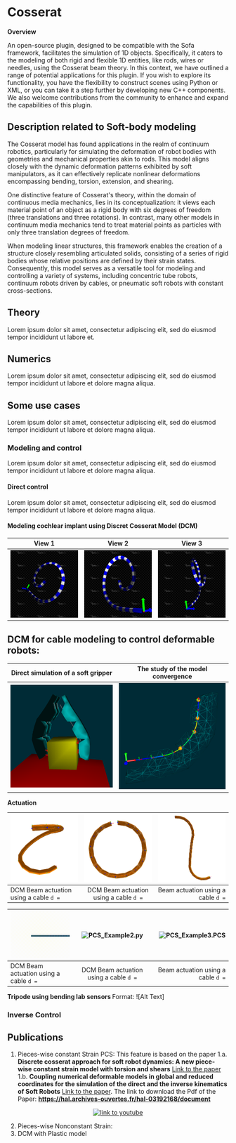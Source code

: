 # Cosserat
<div class="highlight-content">
<strong>Overview</strong> 

An open-source plugin, designed to be compatible with the Sofa framework, facilitates the simulation of 1D objects. 
Specifically, it caters to the modeling of both rigid and flexible 1D entities, like rods, wires or needles, using the Cosserat beam theory. 
In this context, we have outlined a range of potential applications for this plugin. If you wish to explore its functionality, you have the flexibility to 
construct scenes using Python or XML, or you can take it a step further by developing new C++ components. 
We also welcome contributions from the community to enhance and expand the capabilities of this plugin.

</div>

## Description related to Soft-body modeling

The Cosserat model has found applications in the realm of continuum robotics, particularly for simulating the deformation of robot bodies with geometries and mechanical properties akin to rods. This model aligns closely with the dynamic deformation patterns exhibited by soft manipulators, as it can effectively replicate nonlinear deformations encompassing bending, torsion, extension, and shearing.

One distinctive feature of Cosserat's theory, within the domain of continuous media mechanics, lies in its conceptualization: it views each material point of an object as a rigid body with six degrees of freedom (three translations and three rotations). In contrast, many other models in continuum media mechanics tend to treat material points as particles with only three translation degrees of freedom.

When modeling linear structures, this framework enables the creation of a structure closely resembling articulated solids, consisting of a series of rigid bodies whose relative positions are defined by their strain states. Consequently, this model serves as a versatile tool for modeling and controlling a variety of systems, including concentric tube robots, continuum robots driven by cables, or pneumatic soft robots with constant cross-sections.

## Theory
Lorem ipsum dolor sit amet, consectetur adipiscing elit, sed do eiusmod tempor incididunt ut labore et.

## Numerics
Lorem ipsum dolor sit amet, consectetur adipiscing elit, sed do eiusmod tempor incididunt ut labore et dolore magna aliqua. 

## Some use cases
Lorem ipsum dolor sit amet, consectetur adipiscing elit, sed do eiusmod tempor incididunt ut labore et dolore magna aliqua. 

### Modeling and control
Lorem ipsum dolor sit amet, consectetur adipiscing elit, sed do eiusmod tempor incididunt ut labore et dolore magna aliqua. 

#### Direct control
Lorem ipsum dolor sit amet, consectetur adipiscing elit, sed do eiusmod tempor incididunt ut labore et dolore magna aliqua. 

#### Modeling cochlear implant using Discret Cosserat Model (DCM)

| View 1                                                                                      | View 2                                                                                      | View 3                                                                                      |
|---------------------------------------------------------------------------------------------|---------------------------------------------------------------------------------------------|---------------------------------------------------------------------------------------------|
| <img src="/doc/images/multiSectionWithColorMap1.png" width="300" title="DCM as an implant"> | <img src="/doc/images/multiSectionWithColorMap2.png" width="300" title="DCM as an implant"> | <img src="/doc/images/multiSectionWithColorMap3.png" width="300" title="DCM as an implant"> |

## DCM for cable modeling to control deformable robots:
| Direct simulation of a soft gripper                                                      | The study of the model convergence                                                             |
|------------------------------------------------------------------------------------------| --------------------------------------------------------------------------------------------|
| <img src="/doc/images/cosseratgripper_2.png" width="400" title="DCM for cable modeling"> | <img src="/doc/images/tenCossseratSections.png" width="400" title="DCM for cable modeling ">|

<strong> Actuation </strong>

| <img src="/doc/images/actuationConstraint_2.png" width="300" title="DCM Beam actuation using a given cable">     | <img src="doc/images/circleActuationConstraint.png" width="300" title="DCM Beam actuation using a given cable"> | <img src="/doc/images/actuationConstraint_1.png" width="300" title="DCM Beam actuation using a cable">  |
| ------------- |:-------------:| -----:|
| DCM Beam actuation using a cable ```d =``` | DCM Beam actuation using a cable ```d =```| Beam actuation using a cable ```d =```|


| <img src="/doc/images/example1.gif" width="300" title="PCS_Example1.py ">     | <img src="./doc/images/example2.gif" widt="300" title="PCS_Example2.py">    | <img src="./doc/images/example2.gif" width="300" title="PCS_Example3.PCS">  |
| ------------- |:-------------:| -------------:|
| DCM Beam actuation using a cable ```d =``` | DCM Beam actuation using a cable ```d =```| Beam actuation using a cable ```d =```|

<strong> Tripode using bending lab sensors </strong>
Format: ![Alt Text]


### Inverse Control


## Publications
1. Pieces-wise constant Strain PCS: This feature is based on the paper
1.a. __Discrete cosserat approach for soft robot dynamics: A new piece-wise constant strain model with torsion and shears__ [Link to the paper](https://ieeexplore.ieee.org/document/7759808)
1.b. __Coupling numerical deformable models in global and reduced coordinates for the simulation of the direct and the inverse kinematics of Soft Robots__ [Link to the paper](https://ieeexplore.ieee.org/abstract/document/9362217).
The link to download the Pdf of the Paper: __https://hal.archives-ouvertes.fr/hal-03192168/document__

<div align="center">
  <a href="https://www.youtube.com/watch?v=qwzKAgw31pU"><img src="https://img.youtube.com/vi/qwzKAgw31pU/0.jpg" alt="link to youtube"></a>
</div>

2. Pieces-wise Nonconstant Strain:
3. DCM with Plastic model

